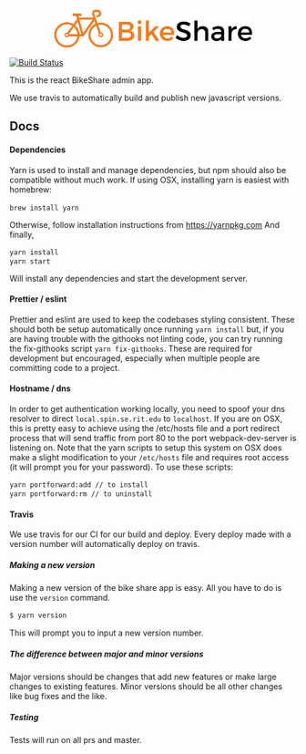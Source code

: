 <p align="center"><img width="350px" src ="https://raw.githubusercontent.com/rit-bikeshare/admin/master/src/img/logo.png" /></p>

[![Build Status](https://travis-ci.org/rit-bikeshare/admin.svg?branch=master)](https://travis-ci.org/rit-bikeshare/admin)

This is the react BikeShare admin app.

We use travis to automatically build and publish new javascript versions.

## Docs

#### Dependencies
Yarn is used to install and manage dependencies, but npm should also be compatible without much work.
If using OSX, installing yarn is easiest with homebrew:

```brew install yarn```

Otherwise, follow installation instructions from https://yarnpkg.com
And finally,

```
yarn install
yarn start
```

Will install any dependencies and start the development server. 

#### Prettier / eslint
Prettier and eslint are used to keep the codebases styling consistent. These should both be setup automatically once running `yarn install` but, if you are having trouble with the githooks not linting code, you can try running the fix-githooks script `yarn fix-githooks`. These are required for development but encouraged, especially when multiple people are committing code to a project.

#### Hostname / dns
In order to get authentication working locally, you need to spoof your dns resolver to direct `local.spin.se.rit.edu` to `localhost`. If you are on OSX, this is pretty easy to achieve using the /etc/hosts file and a port redirect process that will send traffic from port 80 to the port webpack-dev-server is listening on.
Note that the yarn scripts to setup this system on OSX does make a slight modification to your `/etc/hosts` file and requires root access (it will prompt you for your password).
To use these scripts:
```
yarn portforward:add // to install
yarn portforward:rm // to uninstall
```

#### Travis
We use travis for our CI for our build and deploy. Every deploy made with a version number will automatically deploy on travis.

##### Making a new version
Making a new version of the bike share app is easy. All you have to do is use the `version` command.
```bash
$ yarn version
```
This will prompt you to input a new version number.

##### The difference between major and minor versions
Major versions should be changes that add new features or make large changes to existing features.
Minor versions should be all other changes like bug fixes and the like.

##### Testing
Tests will run on all prs and master.
